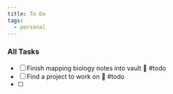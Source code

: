 ```yaml
---
title: To Do
tags:
  - personal
---
```


### All Tasks

- [ ] Finish mapping biology notes into vault 🔽 #todo
- [ ] Find a project to work on 🔼 #todo 
- [ ] 